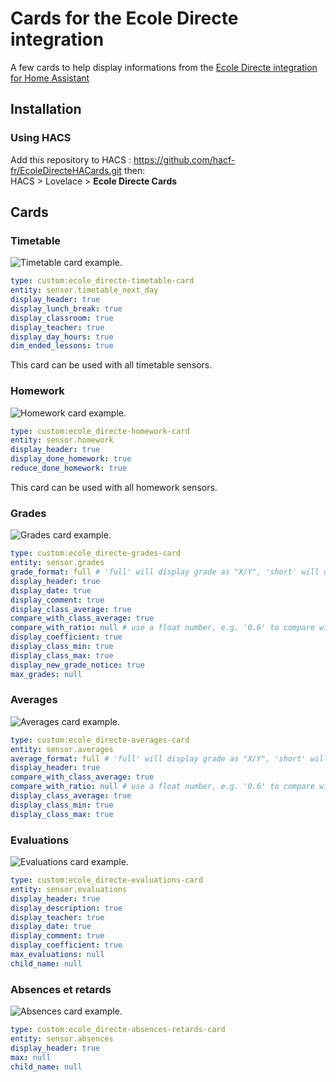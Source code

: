 # Cards for the Ecole Directe integration

A few cards to help display informations from the [Ecole Directe integration for Home Assistant](https://github.com/hacf-fr/hass-ecoledirecte)

## Installation

### Using HACS

Add this repository to HACS : https://github.com/hacf-fr/EcoleDirecteHACards.git
then:  
HACS > Lovelace > **Ecole Directe Cards**

## Cards

### Timetable

![Timetable card example](/doc/images/timetable-card.png "Timetable card example").

```yaml
type: custom:ecole_directe-timetable-card
entity: sensor.timetable_next_day
display_header: true
display_lunch_break: true
display_classroom: true
display_teacher: true
display_day_hours: true
dim_ended_lessons: true
```

This card can be used with all timetable sensors.

### Homework

![Homework card example](/doc/images/homework-card.png "Homework card example").

```yaml
type: custom:ecole_directe-homework-card
entity: sensor.homework
display_header: true
display_done_homework: true
reduce_done_homework: true
```

This card can be used with all homework sensors.

### Grades

![Grades card example](/doc/images/grades-card.png "Grades card example").

```yaml
type: custom:ecole_directe-grades-card
entity: sensor.grades
grade_format: full # 'full' will display grade as "X/Y", 'short' will display "X"
display_header: true
display_date: true
display_comment: true
display_class_average: true
compare_with_class_average: true
compare_with_ratio: null # use a float number, e.g. '0.6' to compare with the grade / out_of ratio
display_coefficient: true
display_class_min: true
display_class_max: true
display_new_grade_notice: true
max_grades: null
```

### Averages

![Averages card example](/doc/images/averages-card.png "Averages card example").

```yaml
type: custom:ecole_directe-averages-card
entity: sensor.averages
average_format: full # 'full' will display grade as "X/Y", 'short' will display "X"
display_header: true
compare_with_class_average: true
compare_with_ratio: null # use a float number, e.g. '0.6' to compare with the grade / out_of ratio
display_class_average: true
display_class_min: true
display_class_max: true
```

### Evaluations

![Evaluations card example](/doc/images/evaluations-card.png "Evaluations card example").

```yaml
type: custom:ecole_directe-evaluations-card
entity: sensor.evaluations
display_header: true
display_description: true
display_teacher: true
display_date: true
display_comment: true
display_coefficient: true
max_evaluations: null
child_name: null
```

### Absences et retards

![Absences card example](/doc/images/absences-card.png "Absences card example").

```yaml
type: custom:ecole_directe-absences-retards-card
entity: sensor.absences
display_header: true
max: null
child_name: null
```
